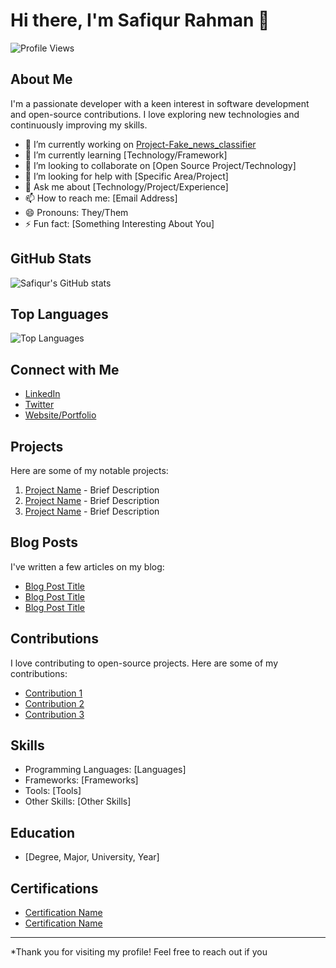 # Hi there, I'm Safiqur Rahman 👋

![Profile Views](https://komarev.com/ghpvc/?username=safiqurrahmang7&color=green)

## About Me

I'm a passionate developer with a keen interest in software development and open-source contributions. I love exploring new technologies and continuously improving my skills.

- 🔭 I’m currently working on [Project-Fake_news_classifier](https://github.com/safiqurrahmang7/Project-Fake_news_classifier)
- 🌱 I’m currently learning [Technology/Framework]
- 👯 I’m looking to collaborate on [Open Source Project/Technology]
- 🤔 I’m looking for help with [Specific Area/Project]
- 💬 Ask me about [Technology/Project/Experience]
- 📫 How to reach me: [Email Address]
- 😄 Pronouns: They/Them
- ⚡ Fun fact: [Something Interesting About You]

## GitHub Stats

![Safiqur's GitHub stats](https://github-readme-stats.vercel.app/api?username=safiqurrahmang7&show_icons=true&theme=radical)

## Top Languages

![Top Languages](https://github-readme-stats.vercel.app/api/top-langs/?username=safiqurrahmang7&layout=compact&theme=radical)

## Connect with Me

- [LinkedIn](https://www.linkedin.com/in/safiqurrahmang7)
- [Twitter](https://twitter.com/safiqurrahmang7)
- [Website/Portfolio](URL)

## Projects

Here are some of my notable projects:

1. [Project Name](URL) - Brief Description
2. [Project Name](URL) - Brief Description
3. [Project Name](URL) - Brief Description

## Blog Posts

I've written a few articles on my blog:

- [Blog Post Title](URL)
- [Blog Post Title](URL)
- [Blog Post Title](URL)

## Contributions

I love contributing to open-source projects. Here are some of my contributions:

- [Contribution 1](URL)
- [Contribution 2](URL)
- [Contribution 3](URL)

## Skills

- Programming Languages: [Languages]
- Frameworks: [Frameworks]
- Tools: [Tools]
- Other Skills: [Other Skills]

## Education

- [Degree, Major, University, Year]

## Certifications

- [Certification Name](URL)
- [Certification Name](URL)

---

*Thank you for visiting my profile! Feel free to reach out if you
